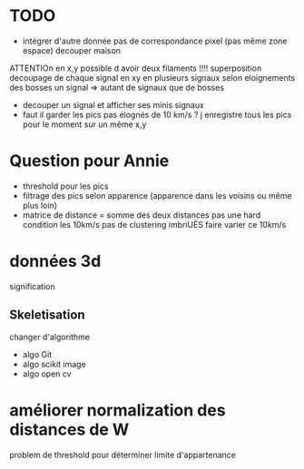 

# TODO

- intégrer d'autre donnée
pas de correspondance pixel (pas même zone espace)
decouper maison



ATTENTIOn
en x,y possible d avoir deux filaments !!!! superposition 
decoupage de chaque signal en xy en plusieurs signaux selon eloignements des bosses
un signal => autant de signaux que de bosses

- decouper un signal et afficher ses minis signaux
- faut il garder les pics pas élognés de 10 km/s ? j enregistre tous les pics pour le moment sur un même x,y

# Question pour Annie

- threshold pour les pics
- filtrage des pics selon apparence (apparence dans les voisins ou même plus loin)
- matrice de distance = somme des deux distances 
pas une hard condition les 10km/s
pas de clustering imbriUÉS
faire varier ce 10km/s 

# données 3d

signification 

## Skeletisation

changer d'algorithme
- algo Git
- algo scikit image
- algo open cv



# améliorer normalization des distances de W

problem de threshold pour déterminer limite d'appartenance

